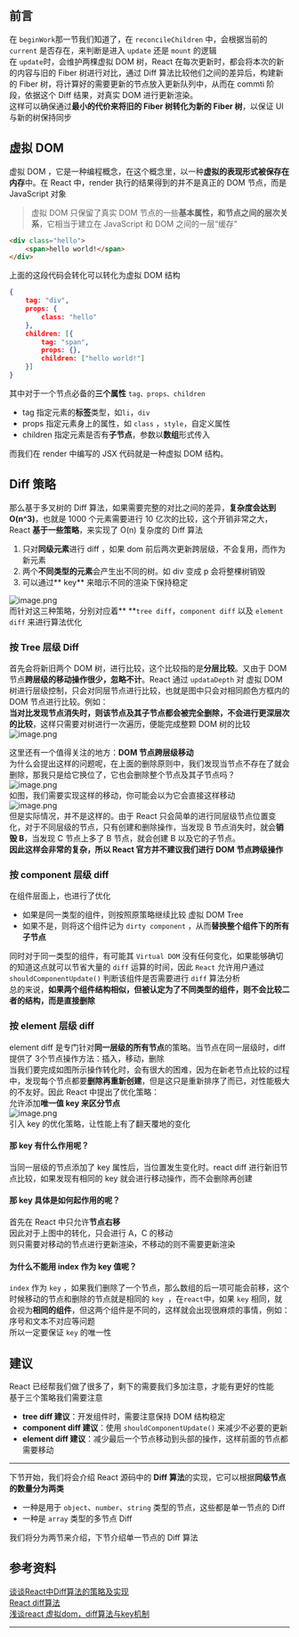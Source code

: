 ## 前言

在 `beginWork`那一节我们知道了，在 `reconcileChildren` 中，会根据当前的 `current` 是否存在，来判断是进入 `update` 还是 `mount` 的逻辑<br />在 `update`时，会维护两棵虚拟 DOM 树，React 在每次更新时，都会将本次的新的内容与旧的 Fiber 树进行对比，通过 Diff 算法比较他们之间的差异后，构建新的 Fiber 树，将计算好的需要更新的节点放入更新队列中，从而在 commti 阶段，依据这个 Diff 结果，对真实 DOM 进行更新渲染。<br />这样可以确保通过**最小的代价来将旧的 Fiber 树转化为新的 Fiber 树**，以保证 UI 与新的树保持同步

## 虚拟 DOM

虚拟 DOM ，它是一种编程概念，在这个概念里，以一种**虚拟的表现形式被保存在内存**中。在 React 中，render 执行的结果得到的并不是真正的 DOM 节点，而是 JavaScript 对象

> 虚拟 DOM 只保留了真实 DOM 节点的一些**基本属性，和节点之间的层次关系**，它相当于建立在 JavaScript 和 DOM 之间的一层“缓存”

```html
<div class="hello">
    <span>hello world!</span>
</div>
```

上面的这段代码会转化可以转化为虚拟 DOM 结构

```json
{
    tag: "div",
    props: {
        class: "hello"
    },
    children: [{
        tag: "span",
        props: {},
        children: ["hello world!"]
    }]
}
```

其中对于一个节点必备的**三个属性** `tag、props、children`

- tag 指定元素的**标签**类型，如`li`，`div`
- props 指定元素身上的属性，如 `class` ，`style`，自定义属性
- children 指定元素是否有**子节点**，参数以**数组**形式传入

而我们在 render 中编写的 JSX 代码就是一种虚拟 DOM 结构。

## Diff 策略

那么基于多叉树的 Diff 算法，如果需要完整的对比之间的差异，**复杂度会达到 O(n^3)**，也就是 1000 个元素需要进行 10 亿次的比较，这个开销非常之大，React **基于一些策略**，来实现了 O(n) 复杂度的 Diff 算法

1. 只对**同级元素**进行 diff ，如果 dom 前后两次更新跨层级，不会复用，而作为新元素 
2. 两个**不同类型的元素**会产生出不同的树。如 div 变成 p 会将整棵树销毁 
3. 可以通过** key** 来暗示不同的渲染下保持稳定 

![image.png](../../../../img/diff/pre/1.png)<br />而针对这三种策略，分别对应着** **`tree diff`，`component diff` 以及 `element diff` 来进行算法优化

### 按 Tree 层级 Diff

首先会将新旧两个 DOM 树，进行比较，这个比较指的是**分层比较**。又由于 DOM 节点**跨层级的移动操作很少，忽略不计**。React 通过 `updataDepth` 对 虚拟 DOM 树进行层级控制，只会对同层节点进行比较，也就是图中只会对相同颜色方框内的 DOM 节点进行比较。例如：<br />**当对比发现节点消失时，则该节点及其子节点都会被完全删除，不会进行更深层次的比较**，这样只需要对树进行一次遍历，便能完成整颗 DOM 树的比较<br />![image.png](../../../../img/diff/pre/2.png)

这里还有一个值得关注的地方：**DOM 节点跨层级移动**<br />为什么会提出这样的问题呢，在上面的删除原则中，我们发现当节点不存在了就会删除，那我只是给它换位了，它也会删除整个节点及其子节点吗？<br />![image.png](../../../../img/diff/pre/3.png)<br />如图，我们需要实现这样的移动，你可能会以为它会直接这样移动<br />![image.png](../../../../img/diff/pre/4.png)<br />但是实际情况，并不是这样的。由于 React 只会简单的进行同层级节点位置变化，对于不同层级的节点，只有创建和删除操作，当发现 B 节点消失时，就会**销毁 B**，当发现 C 节点上多了 B 节点，就会创建 B 以及它的子节点。<br />**因此这样会非常的复杂，所以 React 官方并不建议我们进行 DOM 节点跨级操作**

### 按 component 层级 diff

在组件层面上，也进行了优化

- 如果是同一类型的组件，则按照原策略继续比较 虚拟 DOM Tree
- 如果不是，则将这个组件记为 `dirty component` ，从而**替换整个组件下的所有子节点**

同时对于同一类型的组件，有可能其 `Virtual DOM` 没有任何变化，如果能够确切的知道这点就可以节省大量的 `diff` 运算的时间，因此 `React` 允许用户通过 `shouldComponentUpdate()` 判断该组件是否需要进行 `diff` 算法分析<br />总的来说，**如果两个组件结构相似，但被认定为了不同类型的组件，则不会比较二者的结构，而是直接删除**

### 按 element 层级 diff

element diff 是专门针对**同一层级的所有节点**的策略。当节点在同一层级时，diff 提供了 3个节点操作方法：插入，移动，删除<br />当我们要完成如图所示操作转化时，会有很大的困难，因为在新老节点比较的过程中，发现每个节点都要**删除再重新创建**，但是这只是重新排序了而已，对性能极大的不友好。因此 React 中提出了优化策略：<br />允许添加**唯一值 key 来区分节点**<br />![image.png](../../../../img/diff/pre/5.png)<br />引入 key 的优化策略，让性能上有了翻天覆地的变化

#### 那 key 有什么作用呢？

当同一层级的节点添加了 key 属性后，当位置发生变化时。react diff 进行新旧节点比较，如果发现有相同的 key 就会进行移动操作，而不会删除再创建

#### 那 key 具体是如何起作用的呢？

首先在 React 中只允许**节点右移**<br />因此对于上图中的转化，只会进行 A，C 的移动<br />则只需要对移动的节点进行更新渲染，不移动的则不需要更新渲染

#### 为什么不能用 index 作为 key 值呢？

`index` 作为 `key` ，如果我们删除了一个节点，那么数组的后一项可能会前移，这个时候移动的节点和删除的节点就是相同的 `key`  ，在`react`中，如果 `key` 相同，就会视为**相同的组件**，但这两个组件是不同的，这样就会出现很麻烦的事情，例如：序号和文本不对应等问题<br />所以一定要保证 `key` 的唯一性

## 建议

React 已经帮我们做了很多了，剩下的需要我们多加注意，才能有更好的性能<br />基于三个策略我们需要注意

- **tree diff 建议**：开发组件时，需要注意保持 DOM 结构稳定
- **component diff 建议**：使用 `shouldComponentUpdate()` 来减少不必要的更新
- **element diff 建议**：减少最后一个节点移动到头部的操作，这样前面的节点都需要移动

---

下节开始，我们将会介绍 React 源码中的 **Diff 算法**的实现，它可以根据**同级节点的数量分为两类**

- 一种是用于 `object`、`number`、`string` 类型的节点，这些都是单一节点的 Diff
- 一种是 `array` 类型的多节点 Diff

我们将分为两节来介绍，下节介绍单一节点的 Diff 算法

## 参考资料

[谈谈React中Diff算法的策略及实现](https://segmentfault.com/a/1190000016539430)<br />[React diff算法](https://segmentfault.com/a/1190000011492275)<br />[浅谈react 虚拟dom，diff算法与key机制](https://juejin.cn/post/6967626390380216334#heading-1)

---
